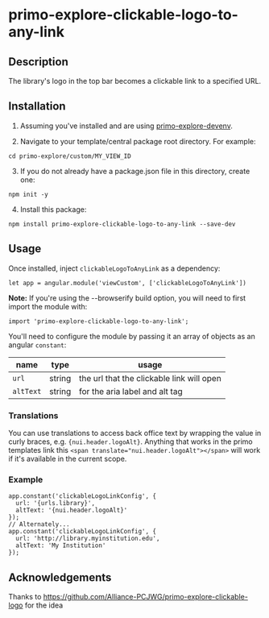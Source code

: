 # primo-explore-clickable-logo-to-any-link

## Description

The library's logo in the top bar becomes a clickable link to a specified URL.

## Installation

1. Assuming you've installed and are using [primo-explore-devenv](https://github.com/ExLibrisGroup/primo-explore-devenv).

2. Navigate to your template/central package root directory. For example:
  ```
  cd primo-explore/custom/MY_VIEW_ID
  ```
3. If you do not already have a package.json file in this directory, create one:
  ```
  npm init -y
  ```
4. Install this package:
  ```
  npm install primo-explore-clickable-logo-to-any-link --save-dev
  ```

## Usage

Once installed, inject `clickableLogoToAnyLink` as a dependency:

```
let app = angular.module('viewCustom', ['clickableLogoToAnyLink'])
```

**Note:** If you're using the --browserify build option, you will need to first import the module with:

```
import 'primo-explore-clickable-logo-to-any-link';
```

You'll need to configure the module by passing it an array of objects as an angular `constant`:

| name | type | usage |
|------|-------------|--------|
| `url` | string | the url that the clickable link will open |
| `altText` | string | for the aria label and alt tag |

### Translations

You can use translations to access back office text by wrapping the value in curly braces, e.g. `{nui.header.logoAlt}`. Anything that works in the primo templates link this `<span translate="nui.header.logoAlt"></span>` will work if it's available in the current scope.

### Example

```
app.constant('clickableLogoLinkConfig', {
  url: '{urls.library}',
  altText: '{nui.header.logoAlt}'
});
// Alternately...
app.constant('clickableLogoLinkConfig', {
  url: 'http://library.myinstitution.edu',
  altText: 'My Institution'
});
```

## Acknowledgements

Thanks to https://github.com/Alliance-PCJWG/primo-explore-clickable-logo
for the idea
